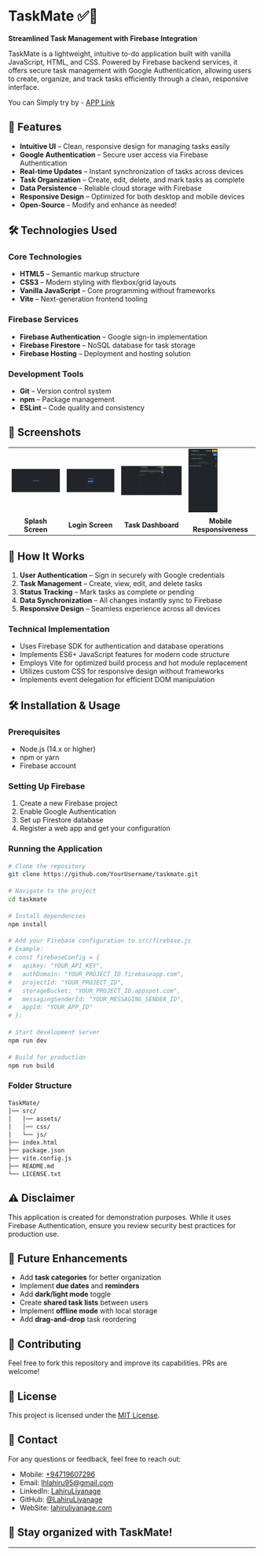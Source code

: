 # TaskMate ✅📝

**Streamlined Task Management with Firebase Integration**

TaskMate is a lightweight, intuitive to-do application built with vanilla JavaScript, HTML, and CSS. Powered by Firebase backend services, it offers secure task management with Google Authentication, allowing users to create, organize, and track tasks efficiently through a clean, responsive interface.

You can Simply try by - [APP Link](https://to-do-list-7aea7.web.app)

## 🚀 Features

- **Intuitive UI** – Clean, responsive design for managing tasks easily
- **Google Authentication** – Secure user access via Firebase Authentication
- **Real-time Updates** – Instant synchronization of tasks across devices
- **Task Organization** – Create, edit, delete, and mark tasks as complete
- **Data Persistence** – Reliable cloud storage with Firebase
- **Responsive Design** – Optimized for both desktop and mobile devices
- **Open-Source** – Modify and enhance as needed!

## 🛠️ Technologies Used

### Core Technologies
- **HTML5** – Semantic markup structure
- **CSS3** – Modern styling with flexbox/grid layouts
- **Vanilla JavaScript** – Core programming without frameworks
- **Vite** – Next-generation frontend tooling

### Firebase Services
- **Firebase Authentication** – Google sign-in implementation
- **Firebase Firestore** – NoSQL database for task storage
- **Firebase Hosting** – Deployment and hosting solution

### Development Tools
- **Git** – Version control system
- **npm** – Package management
- **ESLint** – Code quality and consistency

## 📸 Screenshots

<table>
  <tr>
    <td><img src="src/assets/Screenshot-01.png" alt="Splash Screen" width="100%"></td>
    <td><img src="src/assets/Screenshot-03.png" alt="Login Screen" width="100%"></td>
    <td><img src="src/assets/Screenshot-02.png" alt="Task Dashboard" width="100%"></td>
    <td><img src="src/assets/Screenshot-04.png" alt="Mobile View" width="45%"></td>
  </tr>
  <tr>
    <td align="center"><b>Splash Screen</b></td>
    <td align="center"><b>Login Screen</b></td>
    <td align="center"><b>Task Dashboard</b></td>
    <td align="center"><b>Mobile Responsiveness</b></td>
  </tr>
</table>

## 🔧 How It Works

1. **User Authentication** – Sign in securely with Google credentials
2. **Task Management** – Create, view, edit, and delete tasks
3. **Status Tracking** – Mark tasks as complete or pending
4. **Data Synchronization** – All changes instantly sync to Firebase
5. **Responsive Design** – Seamless experience across all devices

### Technical Implementation
- Uses Firebase SDK for authentication and database operations
- Implements ES6+ JavaScript features for modern code structure
- Employs Vite for optimized build process and hot module replacement
- Utilizes custom CSS for responsive design without frameworks
- Implements event delegation for efficient DOM manipulation

## 🛠️ Installation & Usage

### Prerequisites
- Node.js (14.x or higher)
- npm or yarn
- Firebase account

### Setting Up Firebase
1. Create a new Firebase project
2. Enable Google Authentication
3. Set up Firestore database
4. Register a web app and get your configuration

### Running the Application

```sh
# Clone the repository
git clone https://github.com/YourUsername/taskmate.git

# Navigate to the project
cd taskmate

# Install dependencies
npm install

# Add your Firebase configuration to src/firebase.js
# Example:
# const firebaseConfig = {
#   apiKey: "YOUR_API_KEY",
#   authDomain: "YOUR_PROJECT_ID.firebaseapp.com",
#   projectId: "YOUR_PROJECT_ID",
#   storageBucket: "YOUR_PROJECT_ID.appspot.com",
#   messagingSenderId: "YOUR_MESSAGING_SENDER_ID",
#   appId: "YOUR_APP_ID"
# };

# Start development server
npm run dev

# Build for production
npm run build
```

### Folder Structure
```
TaskMate/
│── src/
│   │── assets/
│   │── css/
│   └── js/
├── index.html
├── package.json
├── vite.config.js
├── README.md
└── LICENSE.txt
```

## ⚠️ Disclaimer
This application is created for demonstration purposes. While it uses Firebase Authentication, ensure you review security best practices for production use.

## 📌 Future Enhancements
- Add **task categories** for better organization
- Implement **due dates** and **reminders**
- Add **dark/light mode** toggle
- Create **shared task lists** between users
- Implement **offline mode** with local storage
- Add **drag-and-drop** task reordering

## 🤝 Contributing
Feel free to fork this repository and improve its capabilities. PRs are welcome!

## 📜 License
This project is licensed under the [MIT License](LICENSE.txt).

## 📩 Contact

For any questions or feedback, feel free to reach out:

- Mobile: [+94719607296](+94719607296)
- Email: [lhlahiru95@gmail.com](lhlahiru95@gmail.com)
- LinkedIn: [LahiruLiyanage](https://www.linkedin.com/in/liyanage-lahiru/)
- GitHub: [@LahiruLiyanage](https://github.com/LahiruLiyanage)
- WebSite: [lahiruliyanage.com](www.lahiruliyanage.com)

## 🔗 Stay organized with TaskMate! ##

---